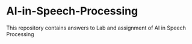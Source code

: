 # AI-in-Speech-Processing
This repository contains answers to Lab and assignment of AI in Speech Processing 

